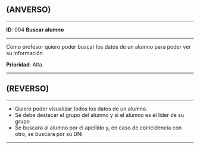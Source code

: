 ## (ANVERSO)
---

**ID**: 004 **Buscar alumno**

---

Como profesor quiero poder buscar los datos de un alumno para poder ver su información

**Prioridad**: Alta

---

## (REVERSO)

---

 * Quiero poder visualizar todos los datos de un alumno.
 * Se debe destacar el grupo del alumno y si el alumno es el lider de su grupo
 * Se buscara al alumno por el apellido y, en caso de coincidencia con otro, se buscara por su DNI

---
